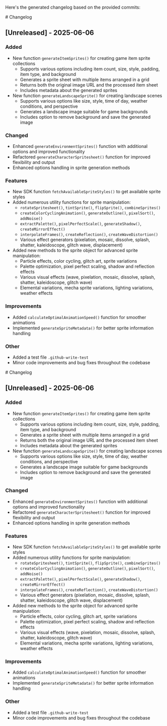 Here's the generated changelog based on the provided commits:

<response>
# Changelog

## [Unreleased] - 2025-06-06

### Added
- New function `generateItemSprites()` for creating game item sprite collections
  - Supports various options including item count, size, style, padding, item type, and background
  - Generates a sprite sheet with multiple items arranged in a grid
  - Returns both the original image URL and the processed item sheet
  - Includes metadata about the generated sprites
- New function `generateLandscapeSprite()` for creating landscape scenes
  - Supports various options like size, style, time of day, weather conditions, and perspective
  - Generates a landscape image suitable for game backgrounds
  - Includes option to remove background and save the generated image

### Changed
- Enhanced `generateEnvironmentSprites()` function with additional options and improved functionality
- Refactored `generateCharacterSpritesheet()` function for improved flexibility and output
- Enhanced options handling in sprite generation methods

### Features
- New SDK function `fetchAvailableSpriteStyles()` to get available sprite styles
- Added numerous utility functions for sprite manipulation:
  - `rotateSpritesheet()`, `tintSprite()`, `flipSprite()`, `combineSprites()`
  - `createColorCyclingAnimation()`, `generateOutline()`, `pixelSort()`, `addNoise()`
  - `extractPalette()`, `pixelPerfectScale()`, `generateShadow()`, `createMirrorEffect()`
  - `interpolateFrames()`, `createReflection()`, `createWaveDistortion()`
  - Various effect generators (pixelation, mosaic, dissolve, splash, shatter, kaleidoscope, glitch wave, displacement)
- Added new methods to the sprite object for advanced sprite manipulation:
  - Particle effects, color cycling, glitch art, sprite variations
  - Palette optimization, pixel perfect scaling, shadow and reflection effects
  - Various visual effects (wave, pixelation, mosaic, dissolve, splash, shatter, kaleidoscope, glitch wave)
  - Elemental variations, mecha sprite variations, lighting variations, weather effects

### Improvements
- Added `calculateOptimalAnimationSpeed()` function for smoother animations
- Implemented `generateSpriteMetadata()` for better sprite information handling

### Other
- Added a test file `.github-write-test`
- Minor code improvements and bug fixes throughout the codebase

</response># Changelog

## [Unreleased] - 2025-06-06

### Added
- New function `generateItemSprites()` for creating game item sprite collections
  - Supports various options including item count, size, style, padding, item type, and background
  - Generates a sprite sheet with multiple items arranged in a grid
  - Returns both the original image URL and the processed item sheet
  - Includes metadata about the generated sprites
- New function `generateLandscapeSprite()` for creating landscape scenes
  - Supports various options like size, style, time of day, weather conditions, and perspective
  - Generates a landscape image suitable for game backgrounds
  - Includes option to remove background and save the generated image

### Changed
- Enhanced `generateEnvironmentSprites()` function with additional options and improved functionality
- Refactored `generateCharacterSpritesheet()` function for improved flexibility and output
- Enhanced options handling in sprite generation methods

### Features
- New SDK function `fetchAvailableSpriteStyles()` to get available sprite styles
- Added numerous utility functions for sprite manipulation:
  - `rotateSpritesheet()`, `tintSprite()`, `flipSprite()`, `combineSprites()`
  - `createColorCyclingAnimation()`, `generateOutline()`, `pixelSort()`, `addNoise()`
  - `extractPalette()`, `pixelPerfectScale()`, `generateShadow()`, `createMirrorEffect()`
  - `interpolateFrames()`, `createReflection()`, `createWaveDistortion()`
  - Various effect generators (pixelation, mosaic, dissolve, splash, shatter, kaleidoscope, glitch wave, displacement)
- Added new methods to the sprite object for advanced sprite manipulation:
  - Particle effects, color cycling, glitch art, sprite variations
  - Palette optimization, pixel perfect scaling, shadow and reflection effects
  - Various visual effects (wave, pixelation, mosaic, dissolve, splash, shatter, kaleidoscope, glitch wave)
  - Elemental variations, mecha sprite variations, lighting variations, weather effects

### Improvements
- Added `calculateOptimalAnimationSpeed()` function for smoother animations
- Implemented `generateSpriteMetadata()` for better sprite information handling

### Other
- Added a test file `.github-write-test`
- Minor code improvements and bug fixes throughout the codebase